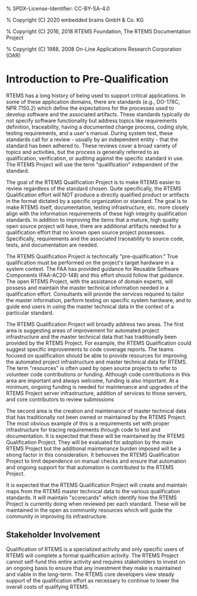 % SPDX-License-Identifier: CC-BY-SA-4.0

% Copyright (C) 2020 embedded brains GmbH & Co. KG

% Copyright (C) 2016, 2018 RTEMS Foundation, The RTEMS Documentation Project

% Copyright (C) 1988, 2008 On-Line Applications Research Corporation (OAR)

# Introduction to Pre-Qualification

RTEMS has a long history of being used to support critical
applications. In some of these application domains, there are standards
(e.g., DO-178C, NPR 7150.2) which define the expectations for the
processes used to develop software and the associated artifacts. These
standards typically do not specify software functionality but address
topics like requirements definition, traceability, having a documented
change process, coding style, testing requirements, and a user's
manual. During system test, these standards call for a review - usually
by an independent entity - that the standard has been adhered to. These
reviews cover a broad variety of topics and activities, but the process
is generally referred to as qualification, verification, or auditing
against the specific standard in use. The RTEMS Project will use the
term "qualification" independent of the standard.

The goal of the RTEMS Qualification Project is to make RTEMS easier
to review regardless of the standard chosen. Quite specifically,
the RTEMS Qualification effort will NOT produce a directly qualified
product or artifacts in the format dictated by a specific organization
or standard. The goal is to make RTEMS itself, documentation, testing
infrastructure, etc. more closely align with the information requirements
of these high integrity qualification standards. In addition to improving
the items that a mature, high quality open source project will have,
there are additional artifacts needed for a qualification effort that
no known open source project possesses. Specifically, requirements and
the associated traceability to source code, tests, and documentation
are needed.

The RTEMS Qualification Project is technically
"pre-qualification." True qualification must be performed on the
project's target hardware in a system context. The FAA has provided
guidance for Reusable Software Components (FAA-AC20-148) and this
effort should follow that guidance. The open RTEMS Project, with the
assistance of domain experts, will possess and maintain the master
technical information needed in a qualification effort. Consultants
will provide the services required to tailor the master information,
perform testing on specific system hardware, and to guide end users in
using the master technical data in the context of a particular standard.

The RTEMS Qualification Project will broadly address two areas. The
first area is suggesting areas of improvement for automated project
infrastructure and the master technical data that has traditionally been
provided by the RTEMS Project. For example, the RTEMS Qualification could
suggest specific improvements to code coverage reports. The teams focused
on qualification should be able to provide resources for improving the
automated project infrastructure and master technical data for RTEMS. The
term "resources" is often used by open source projects to refer to
volunteer code contributions or funding. Although code contributions in
this area are important and always welcome, funding is also important. At
a minimum, ongoing funding is needed for maintenance and upgrades of
the RTEMS Project server infrastructure, addition of services to those
servers, and core contributors to review submissions

The second area is the creation and maintenance of master technical
data that has traditionally not been owned or maintained by the RTEMS
Project. The most obvious example of this is a requirements set with
proper infrastructure for tracing requirements through code to test
and documentation. It is expected that these will be maintained by the
RTEMS Qualification Project. They will be evaluated for adoption by
the main RTEMS Project but the additional maintenance burden imposed
will be a strong factor in this consideration. It behooves the RTEMS
Qualification Project to limit dependence on manual checks and ensure
that automation and ongoing support for that automation is contributed
to the RTEMS Project.

It is expected that the RTEMS Qualification Project will create and
maintain maps from the RTEMS master technical data to the various
qualification standards. It will maintain "scorecards" which
identify how the RTEMS Project is currently doing when reviewed per each
standard. These will be maintained in the open as community resources
which will guide the community in improving its infrastructure.

## Stakeholder Involvement

Qualification of RTEMS is a specialized activity and only specific users
of RTEMS will complete a formal qualification activity. The RTEMS Project
cannot self-fund this entire activity and requires stakeholders to invest
on an ongoing basis to ensure that any investment they make is maintained
and viable in the long-term. The RTEMS core developers view steady
support of the qualification effort as necessary to continue to lower
the overall costs of qualifying RTEMS.
